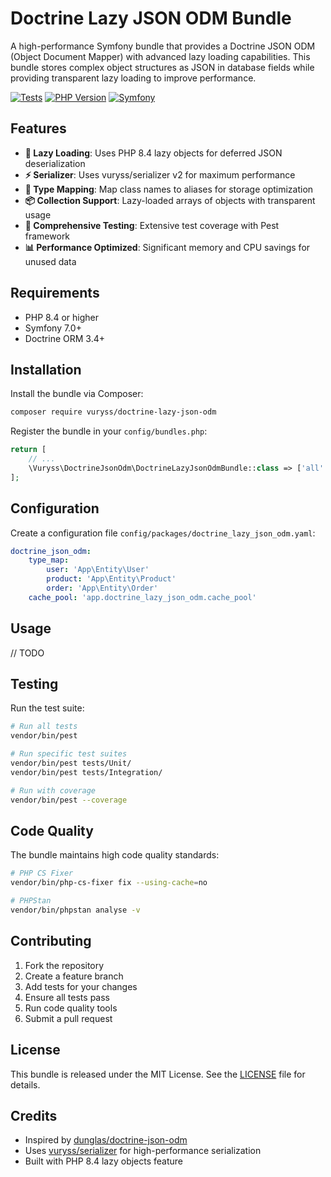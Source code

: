 # Doctrine Lazy JSON ODM Bundle

A high-performance Symfony bundle that provides a Doctrine JSON ODM (Object Document Mapper) with advanced lazy loading capabilities. This bundle stores complex object structures as JSON in database fields while providing transparent lazy loading to improve performance.

[![Tests](https://github.com/vuryss/doctrine-lazy-json-odm/actions/workflows/tests.yml/badge.svg)](https://github.com/vuryss/doctrine-lazy-json-odm/actions/workflows/tests.yml)
[![PHP Version](https://img.shields.io/badge/php-%3E%3D8.4-blue)](https://www.php.net/)
[![Symfony](https://img.shields.io/badge/symfony-%5E6.4%7C%5E7.0-green)](https://symfony.com/)

## Features

- **🚀 Lazy Loading**: Uses PHP 8.4 lazy objects for deferred JSON deserialization
- **⚡ Serializer**: Uses vuryss/serializer v2 for maximum performance
- **🎯 Type Mapping**: Map class names to aliases for storage optimization
- **📦 Collection Support**: Lazy-loaded arrays of objects with transparent usage
- **🧪 Comprehensive Testing**: Extensive test coverage with Pest framework
- **📊 Performance Optimized**: Significant memory and CPU savings for unused data

## Requirements

- PHP 8.4 or higher
- Symfony 7.0+
- Doctrine ORM 3.4+

## Installation

Install the bundle via Composer:

```bash
composer require vuryss/doctrine-lazy-json-odm
```

Register the bundle in your `config/bundles.php`:

```php
return [
    // ...
    \Vuryss\DoctrineJsonOdm\DoctrineLazyJsonOdmBundle::class => ['all' => true],
];
```

## Configuration

Create a configuration file `config/packages/doctrine_lazy_json_odm.yaml`:

```yaml
doctrine_json_odm:
    type_map:
        user: 'App\Entity\User'
        product: 'App\Entity\Product'
        order: 'App\Entity\Order'
    cache_pool: 'app.doctrine_lazy_json_odm.cache_pool'
```

## Usage

// TODO

## Testing

Run the test suite:

```bash
# Run all tests
vendor/bin/pest

# Run specific test suites
vendor/bin/pest tests/Unit/
vendor/bin/pest tests/Integration/

# Run with coverage
vendor/bin/pest --coverage
```

## Code Quality

The bundle maintains high code quality standards:

```bash
# PHP CS Fixer
vendor/bin/php-cs-fixer fix --using-cache=no

# PHPStan
vendor/bin/phpstan analyse -v
```

## Contributing

1. Fork the repository
2. Create a feature branch
3. Add tests for your changes
4. Ensure all tests pass
5. Run code quality tools
6. Submit a pull request

## License

This bundle is released under the MIT License. See the [LICENSE](LICENSE) file for details.

## Credits

- Inspired by [dunglas/doctrine-json-odm](https://github.com/dunglas/doctrine-json-odm)
- Uses [vuryss/serializer](https://github.com/vuryss/serializer) for high-performance serialization
- Built with PHP 8.4 lazy objects feature
